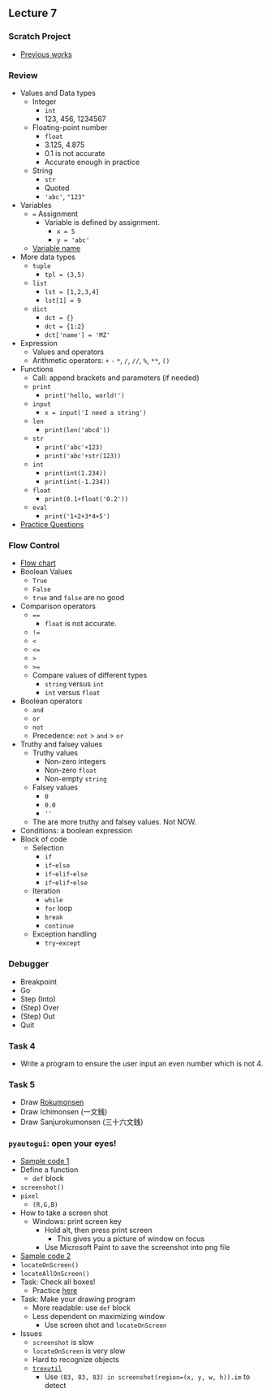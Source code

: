 ## Lecture 7

### Scratch Project

+   [Previous works](https://drive.google.com/drive/folders/0B05KF1rCZn8baEFGVGVMNm1tbUk)

### Review

+   Values and Data types
    +   Integer 
        +   `int`
        +   123, 456, 1234567
    +   Floating-point number
        +   `float`
        +   3.125, 4.875
        +   0.1 is not accurate
        +   Accurate enough in practice
    +   String
        +   `str`
        +   Quoted
        +   `'abc'`, `"123"`
+   Variables
    +   `=` Assignment
        +   Variable is defined by assignment.
            +   `x = 5`
            +   `y = 'abc'`
    +   [Variable name](https://automatetheboringstuff.com/chapter1/#calibre_link-107)
+   More data types
    +   `tuple`
        +   `tpl = (3,5)`
    +   `list`
        +   `lst = [1,2,3,4]`
        +   `lst[1] = 9`
    +   `dict`
        +   `dct = {}`
        +   `dct = {1:2}`
        +   `dct['name'] = 'MZ'`
+   Expression
    +   Values and operators
    +   Arithmetic operators: `+` `-` `*`, `/`, `//`, `%`, `**`, `()`
+   Functions
    +   Call: append brackets and parameters (if needed)
    +   `print`
        +   `print('hello, world!')`
    +   `input`
        +   `x = input('I need a string')`
    +   `len`
        +   `print(len('abcd'))`
    +   `str`
        +   `print('abc'+123)`
        +   `print('abc'+str(123))`
    +   `int`
        +   `print(int(1.234))`
        +   `print(int(-1.234))`
    +   `float`
        +   `print(0.1+float('0.2'))`
    +   `eval`
        +   `print('1+2+3*4+5')`
+   [Practice Questions](https://automatetheboringstuff.com/chapter1/)

### Flow Control

+   [Flow chart](https://automatetheboringstuff.com/chapter2/#calibre_link-1903)
+   Boolean Values
    +   `True`
    +   `False`
    +   `true` and `false` are no good
+   Comparison operators
    +   `==`
        +   `float` is not accurate.
    +   `!=`
    +   `<`
    +   `<=`
    +   `>`
    +   `>=`
    +   Compare values of different types
        +   `string` versus `int`
        +   `int` versus `float`
+   Boolean operators
    +   `and`
    +   `or`
    +   `not`
    +   Precedence: `not` > `and` > `or`
+   Truthy and falsey values
    +   Truthy values
        +   Non-zero integers
        +   Non-zero `float`
        +   Non-empty `string`
    +   Falsey values
        +   `0`
        +   `0.0`
        +   `''`
    +   The are more truthy and falsey values. Not NOW.
+   Conditions: a boolean expression
+   Block of code
    +   Selection
        +   `if`
        +   `if`-`else`
        +   `if`-`elif`-`else`
        +   `if`-`elif`-`else`
    +   Iteration
        +   `while`
        +   `for` loop
        +   `break`
        +   `continue`
    +   Exception handling
        +   `try`-`except`

### Debugger

+   Breakpoint
+   Go
+   Step (Into)
+   (Step) Over
+   (Step) Out
+   Quit

### Task 4

+   Write a program to ensure the user input an even number which is not 4.

### Task 5

+   Draw [Rokumonsen](https://www.google.com.tw/search?q=Rokumonsen)
+   Draw Ichimonsen (一文銭)
+   Draw Sanjurokumonsen (三十六文銭)

### `pyautogui`: open your eyes!

+   [Sample code 1](lec07-1.py)
+   Define a function
    +   `def` block
+   `screenshot()`
+   `pixel`
    +   `(R,G,B)`
+   How to take a screen shot
    +   Windows: print screen key
        +   Hold alt, then press print screen
            +   This gives you a picture of window on focus
        +   Use Microsoft Paint to save the screenshot into png file
+   [Sample code 2](lec07-2.py)
+   `locateOnScreen()`
+   `locateAllOnScreen()`
+   Task: Check all boxes!
    +   Practice [here](https://goo.gl/forms/dr5mkE7Z9dKiJ3gI3)
+   Task: Make your drawing program
    +   More readable: use `def` block
    +   Less dependent on maximizing window
        +   Use screen shot and `locateOnScreen`
+   Issues
    +   `screenshot` is slow
    +   `locateOnScreen` is very slow
    +   Hard to recognize objects
    +   [`trexutil`](trexutil.py)
        +   Use `(83, 83, 83) in screenshot(region=(x, y, w, h)).im` to detect
